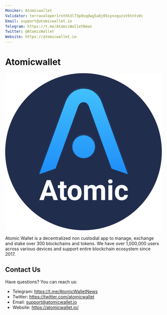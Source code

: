 ```yaml
---
Moniker: Atomicwallet
Validator: terravaloper1rnthk3l73p0sqdwg5a8j05zynzguzst6tntv0c
Email: support@atomicwallet.io
Telegram: https://t.me/AtomicWalletNews
Twitter: @AtomicWallet
Website: https://atomicwallet.io
---
```


# Atomicwallet

![Atomicwallet](./logo.png)

Atomic Wallet is a decentralized non custodial app to manage, exchange and stake over 300 blockchains and tokens. We have over 1,000,000 users across various devices and support entire blockchain ecosystem since 2017.


## Contact Us

Have questions? You can reach us:

- Telegram: https://t.me/AtomicWalletNews
- Twitter: https://twitter.com/atomicwallet
- Email: support@atomicwallet.io
- Website: https://atomicwallet.io/
